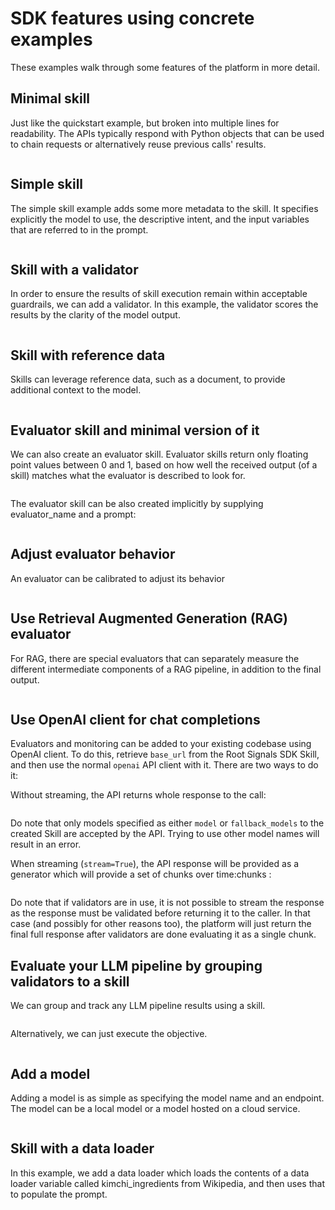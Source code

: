 # SDK features using concrete examples #

These examples walk through some features of the platform in more detail.

## Minimal skill

Just like the quickstart example, but broken into multiple lines for readability. The APIs typically respond with Python objects that can be used to chain requests or alternatively reuse previous calls' results.

```{literalinclude} ../examples/minimal.py
```

## Simple skill

The simple skill example adds some more metadata to the skill. It specifies explicitly the model to use, the descriptive intent, and the input variables that are referred to in the prompt.

```{literalinclude} ../examples/simple.py
```

## Skill with a validator

In order to ensure the results of skill execution remain within acceptable guardrails, we can add a validator. In this example, the validator scores the results by the clarity of the model output.

```{literalinclude} ../examples/execution_logs.py
```


## Skill with reference data

Skills can leverage reference data, such as a document, to provide additional context to the model.

```{literalinclude} ../examples/reference_variable.py
```

## Evaluator skill and minimal version of it

We can also create an evaluator skill. Evaluator skills return only floating point values between 0 and 1, based on how well the received output (of a skill) matches what the evaluator is described to look for.

```{literalinclude} ../examples/evaluator_skill.py
```

The evaluator skill can be also created implicitly by supplying evaluator_name and a prompt:

```{literalinclude} ../examples/evaluator_skill_minimal.py
```

## Adjust evaluator behavior

An evaluator can be calibrated to adjust its behavior

```{literalinclude} ../examples/calibration.py
```


## Use Retrieval Augmented Generation (RAG) evaluator

For RAG, there are special evaluators that can separately measure the different intermediate components of a RAG pipeline, in addition to the final output.

```{literalinclude} ../examples/run_rag.py
```

## Use OpenAI client for chat completions

Evaluators and monitoring can be added to your existing codebase using OpenAI client. To do this, retrieve `base_url` from the Root Signals SDK Skill, and then use the normal `openai` API client with it. There are two ways to do it:

Without streaming, the API returns whole response to the call:

```{literalinclude} ../examples/chat_openai.py
```

Do note that only models specified as either `model` or
`fallback_models` to the created Skill are accepted by the API. Trying
to use other model names will result in an error.

When streaming (`stream=True`), the API response will be provided as a generator which will provide a set of chunks over time:chunks :

```{literalinclude} ../examples/chat_openai_2.py
```

Do note that if validators are in use, it is not possible to stream the response as the response must be validated before returning it to the caller. In that case (and possibly for other reasons too), the platform will just return the final full response after validators are done evaluating it as a single chunk.

## Evaluate your LLM pipeline by grouping validators to a skill

We can group and track any LLM pipeline results using a skill.


```{literalinclude} ../examples/pipeline.py
```

Alternatively, we can just execute the objective.

```{literalinclude} ../examples/objective.py
```


## Add a model

Adding a model is as simple as specifying the model name and an endpoint. The model can be a local model or a model hosted on a cloud service.

```{literalinclude} ../examples/model.py
```


## Skill with a data loader

In this example, we add a data loader which loads the contents of a data loader variable called kimchi_ingredients from Wikipedia, and then uses that to populate the prompt.

```{literalinclude} ../examples/data_loader.py
```
